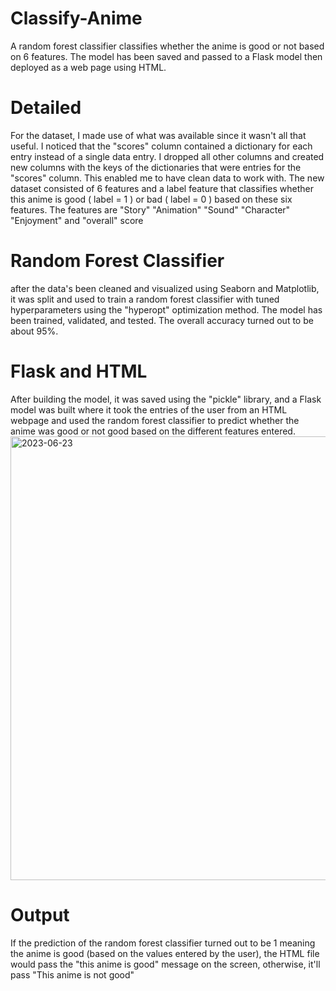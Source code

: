 # Classify-Anime
A random forest classifier classifies whether the anime is good or not based on 6 features. The model has been saved and passed to a Flask model then deployed as a web page using HTML.

# Detailed
For the dataset, I made use of what was available since it wasn't all that useful. I noticed that the "scores" column contained a dictionary for each entry instead of a single data entry. I dropped all other columns and created new columns with the keys of the dictionaries that were entries for the "scores" column. This enabled me to have clean data to work with. The new dataset consisted of 6 features and a label feature that classifies whether this anime is good ( label = 1 ) or bad ( label = 0 ) based on these six features. 
The features are "Story"	"Animation"	"Sound"	"Character"	"Enjoyment" and "overall" score

# Random Forest Classifier
after the data's been cleaned and visualized using Seaborn and Matplotlib, it was split and used to train a random forest classifier with tuned hyperparameters using the "hyperopt" optimization method. The model has been trained, validated, and tested. The overall accuracy turned out to be about 95%.

# Flask and HTML
After building the model, it was saved using the "pickle" library, and a Flask model was built where it took the entries of the user from an HTML webpage and used the random forest classifier to predict whether the anime was good or not good based on the different features entered.
<img width="710" alt="2023-06-23" src="https://github.com/Sapphire9-7/Classify-Anime/assets/93841475/d8e78424-101e-4d6e-a484-5bfa9087e883">

# Output
If the prediction of the random forest classifier turned out to be 1 meaning the anime is good (based on the values entered by the user), the HTML file would pass the "this anime is good"  message on the screen, otherwise, it'll pass "This anime is not good"


